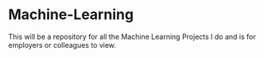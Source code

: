 # Machine-Learning
This will be a repository for all the Machine Learning Projects I do and is for employers or colleagues to view.

